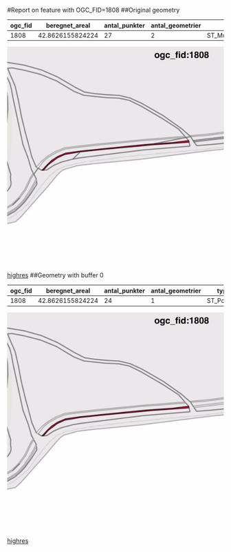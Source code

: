 #Report on feature with OGC_FID=1808
##Original geometry



| ogc_fid |  beregnet_areal  | antal_punkter | antal_geometrier |      type       |
|---------|------------------|---------------|------------------|-----------------|
|    1808 | 42.8626155824224 |            27 |                2 | ST_MultiPolygon|
![geom](../images/1808_invalid.jpg)


[highres](https://raw.githubusercontent.com/Septima/herlev/master/images/1808_invalid.jpg)
##Geometry with buffer 0



| ogc_fid |  beregnet_areal  | antal_punkter | antal_geometrier |    type    |
|---------|------------------|---------------|------------------|------------|
|    1808 | 42.8626155824224 |            24 |                1 | ST_Polygon|
![geom](../images/1808_buffer0.jpg)


[highres](https://raw.githubusercontent.com/Septima/herlev/master/images/1808_buffer0_highres.jpg)
